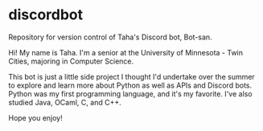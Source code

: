 # discordbot
Repository for version control of Taha's Discord bot, Bot-san.  

Hi! My name is Taha. I'm a senior at the University of Minnesota - Twin Cities, majoring in Computer Science.

This bot is just a little side project I thought I'd undertake over the summer to explore and learn more about Python as well as APIs and Discord bots. Python was my first programming language, and it's my favorite. I've also studied Java, OCaml, C, and C++. 

Hope you enjoy! 
